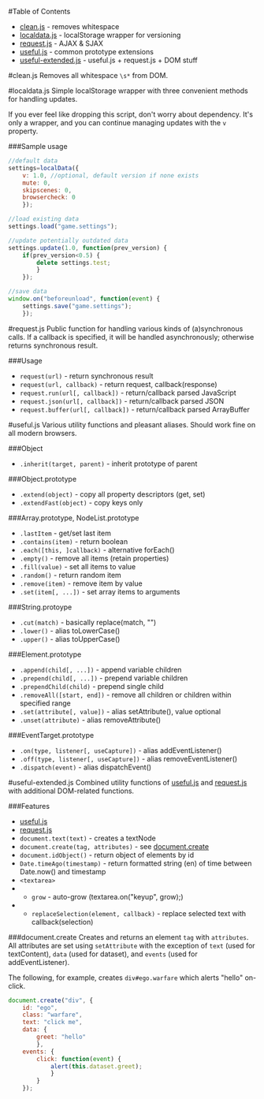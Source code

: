 #Table of Contents
- [clean.js](#clean.js) - removes whitespace
- [localdata.js](#localdatajs) - localStorage wrapper for versioning
- [request.js](#requestjs) - AJAX & SJAX
- [useful.js](#usefuljs) - common prototype extensions
- [useful-extended.js](#usefulextendedjs) - useful.js + request.js + DOM stuff

#clean.js
Removes all whitespace `\s*` from DOM.

#localdata.js
Simple localStorage wrapper with three convenient methods for handling updates.

If you ever feel like dropping this script, don't worry about dependency. It's only a wrapper, and you can continue managing updates with the `v` property.

###Sample usage
```javascript
//default data
settings=localData({
	v: 1.0, //optional, default version if none exists
	mute: 0,
	skipscenes: 0,
	browsercheck: 0
	});

//load existing data
settings.load("game.settings");

//update potentially outdated data
settings.update(1.0, function(prev_version) {
	if(prev_version<0.5) {
		delete settings.test;
		}
	});

//save data
window.on("beforeunload", function(event) {
	settings.save("game.settings");
	});
```

#request.js
Public function for handling various kinds of (a)synchronous calls. If a callback is specified, it will be handled asynchronously; otherwise returns synchronous result.

###Usage
- `request(url)` - return synchronous result
- `request(url, callback)` - return request, callback(response)
- `request.run(url[, callback])` - return/callback parsed JavaScript
- `request.json(url[, callback])` - return/callback parsed JSON
- `request.buffer(url[, callback])` - return/callback parsed ArrayBuffer

#useful.js
Various utility functions and pleasant aliases. Should work fine on all modern browsers.

###Object
- `.inherit(target, parent)` - inherit prototype of parent

###Object.prototype
- `.extend(object)` - copy all property descriptors (get, set)
- `.extendFast(object)` - copy keys only

###Array.prototype, NodeList.prototype
- `.lastItem` - get/set last item
- `.contains(item)` - return boolean
- `.each([this, ]callback)` - alternative forEach()
- `.empty()` - remove all items (retain properties)
- `.fill(value)` - set all items to value
- `.random()` - return random item
- `.remove(item)` - remove item by value
- `.set(item[, ...])` - set array items to arguments

###String.protoype
- `.cut(match)` - basically replace(match, "")
- `.lower()` - alias toLowerCase()
- `.upper()` - alias toUpperCase()

###Element.prototype
- `.append(child[, ...])` - append variable children
- `.prepend(child[, ...])` - prepend variable children
- `.prependChild(child)` - prepend single child
- `.removeAll([start, end])` - remove all children or children within specified range
- `.set(attribute[, value])` - alias setAttribute(), value optional
- `.unset(attribute)` - alias removeAttribute()

###EventTarget.prototype
- `.on(type, listener[, useCapture])` - alias addEventListener()
- `.off(type, listener[, useCapture])` - alias removeEventListener()
- `.dispatch(event)` - alias dispatchEvent()

#useful-extended.js
Combined utility functions of [useful.js](#usefuljs) and [request.js](#requestjs) with additional DOM-related functions.

###Features
- [useful.js](#usefuljs)
- [request.js](#requestjs)
- `document.text(text)` - creates a textNode
- `document.create(tag, attributes)` - see [document.create](#documentcreate)
- `document.idObject()` - return object of elements by id
- `Date.timeAgo(timestamp)` - return formatted string (en) of time between Date.now() and timestamp
- `<textarea>`
- - `grow` - auto-grow (textarea.on("keyup", grow);)
- - `replaceSelection(element, callback)` - replace selected text with callback(selection)

###document.create
Creates and returns an element `tag` with `attributes`. All attributes are set using `setAttribute` with the exception of `text` (used for textContent), `data` (used for dataset), and `events` (used for addEventListener).

The following, for example, creates `div#ego.warfare` which alerts "hello" on-click.
```javascript
document.create("div", {
	id: "ego",
	class: "warfare",
	text: "click me",
	data: {
		greet: "hello"
		},
	events: {
		click: function(event) {
			alert(this.dataset.greet);
			}
		}
	});
```